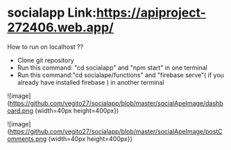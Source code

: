 # socialapp Link:https://apiproject-272406.web.app/

How to run on localhost ??
* Clone git repository
* Run this command: "cd socialapp" and "npm start" in one terminal
* Run this command:"cd socialape/functions" and "firebase serve"( if you already have installed firebase ) in another terminal

![image](https://github.com/vegito27/socialapp/blob/master/socialApeImage/dashboard.png {width=40px height=400px})

![image](https://github.com/vegito27/socialapp/blob/master/socialApeImage/postComments.png {width=40px height=400px})
